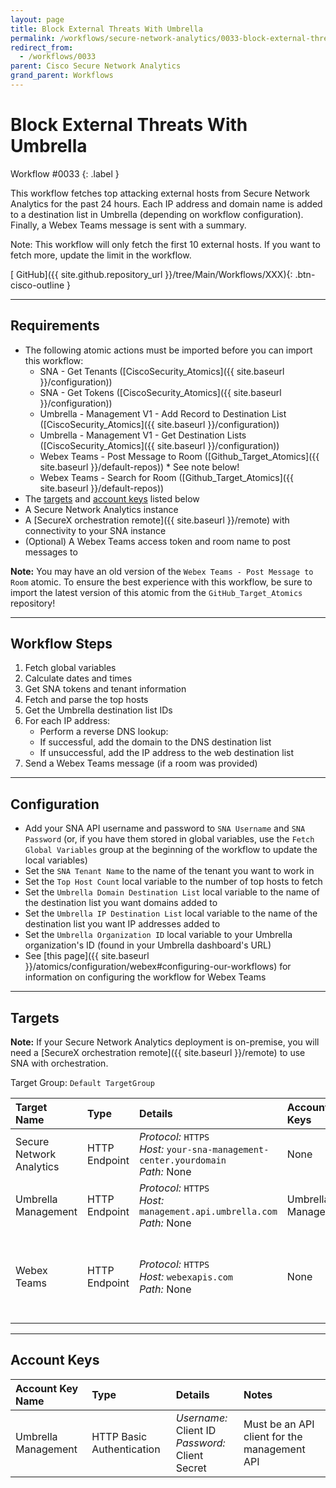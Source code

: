 ```yaml
---
layout: page
title: Block External Threats With Umbrella
permalink: /workflows/secure-network-analytics/0033-block-external-threats-with-umbrella
redirect_from:
  - /workflows/0033
parent: Cisco Secure Network Analytics
grand_parent: Workflows
---
```


# Block External Threats With Umbrella
<div markdown="1">
Workflow #0033
{: .label }
</div>

This workflow fetches top attacking external hosts from Secure Network Analytics for the past 24 hours. Each IP address and domain name is added to a destination list in Umbrella (depending on workflow configuration). Finally, a Webex Teams message is sent with a summary.

Note: This workflow will only fetch the first 10 external hosts. If you want to fetch more, update the limit in the workflow.

[<i class="fab fa-github mr-1"></i> GitHub]({{ site.github.repository_url }}/tree/Main/Workflows/XXX){: .btn-cisco-outline }

---

## Requirements
* The following atomic actions must be imported before you can import this workflow:
	* SNA - Get Tenants ([CiscoSecurity_Atomics]({{ site.baseurl }}/configuration))
	* SNA - Get Tokens ([CiscoSecurity_Atomics]({{ site.baseurl }}/configuration))
	* Umbrella - Management V1 - Add Record to Destination List ([CiscoSecurity_Atomics]({{ site.baseurl }}/configuration))
	* Umbrella - Management V1 - Get Destination Lists ([CiscoSecurity_Atomics]({{ site.baseurl }}/configuration))
	* Webex Teams - Post Message to Room ([Github_Target_Atomics]({{ site.baseurl }}/default-repos)) * See note below!
	* Webex Teams - Search for Room ([Github_Target_Atomics]({{ site.baseurl }}/default-repos))
* The [targets](#targets) and [account keys](#account-keys) listed below
* A Secure Network Analytics instance
* A [SecureX orchestration remote]({{ site.baseurl }}/remote) with connectivity to your SNA instance
* (Optional) A Webex Teams access token and room name to post messages to

**Note:** You may have an old version of the `Webex Teams - Post Message to Room` atomic. To ensure the best experience with this workflow, be sure to import the latest version of this atomic from the `GitHub_Target_Atomics` repository!

---

## Workflow Steps
1. Fetch global variables
1. Calculate dates and times
1. Get SNA tokens and tenant information
1. Fetch and parse the top hosts
1. Get the Umbrella destination list IDs
1. For each IP address:
	* Perform a reverse DNS lookup:
	* If successful, add the domain to the DNS destination list
	* If unsuccessful, add the IP address to the web destination list
1. Send a Webex Teams message (if a room was provided)

---

## Configuration
* Add your SNA API username and password to `SNA Username` and `SNA Password` (or, if you have them stored in global variables, use the `Fetch Global Variables` group at the beginning of the workflow to update the local variables)
* Set the `SNA Tenant Name` to the name of the tenant you want to work in
* Set the `Top Host Count` local variable to the number of top hosts to fetch
* Set the `Umbrella Domain Destination List` local variable to the name of the destination list you want domains added to
* Set the `Umbrella IP Destination List` local variable to the name of the destination list you want IP addresses added to
* Set the `Umbrella Organization ID` local variable to your Umbrella organization's ID (found in your Umbrella dashboard's URL)
* See [this page]({{ site.baseurl }}/atomics/configuration/webex#configuring-our-workflows) for information on configuring the workflow for Webex Teams

---

## Targets
**Note:** If your Secure Network Analytics deployment is on-premise, you will need a [SecureX orchestration remote]({{ site.baseurl }}/remote) to use SNA with orchestration.

Target Group: `Default TargetGroup`

| Target Name | Type | Details | Account Keys | Notes |
|:------------|:-----|:--------|:-------------|:------|
| Secure Network Analytics | HTTP Endpoint | _Protocol:_ `HTTPS`<br />_Host:_ `your-sna-management-center.yourdomain`<br />_Path:_ None | None | |
| Umbrella Management | HTTP Endpoint | _Protocol:_ `HTTPS`<br />_Host:_ `management.api.umbrella.com`<br />_Path:_ None | Umbrella Management | |
| Webex Teams | HTTP Endpoint | _Protocol:_ `HTTPS`<br />_Host:_ `webexapis.com`<br />_Path:_ None | None | Not necessary if Webex Teams activities are removed |

---

## Account Keys

| Account Key Name | Type | Details | Notes |
|:-----------------|:-----|:--------|:------|
| Umbrella Management | HTTP Basic Authentication | _Username:_ Client ID<br />_Password:_ Client Secret | Must be an API client for the management API |
